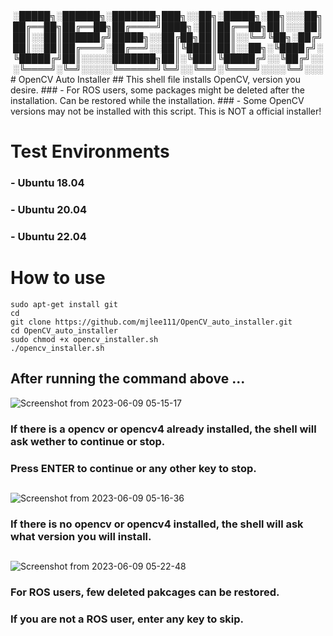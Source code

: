 
<div align="center">
░█████╗░██████╗░███████╗███╗░░██╗░█████╗░██╗░░░██╗
██╔══██╗██╔══██╗██╔════╝████╗░██║██╔══██╗██║░░░██║
██║░░██║██████╔╝█████╗░░██╔██╗██║██║░░╚═╝╚██╗░██╔╝
██║░░██║██╔═══╝░██╔══╝░░██║╚████║██║░░██╗░╚████╔╝░
╚█████╔╝██║░░░░░███████╗██║░╚███║╚█████╔╝░░╚██╔╝░░
░╚════╝░╚═╝░░░░░╚══════╝╚═╝░░╚══╝░╚════╝░░░░╚═╝░░░
</div>
# OpenCV Auto Installer
## This shell file installs OpenCV, version you desire.
### - For ROS users, some packages might be deleted after the installation. Can be restored while the installation.
### - Some OpenCV versions may not be installed with this script. This is NOT a official installer!

# Test Environments
### - Ubuntu 18.04
### - Ubuntu 20.04
### - Ubuntu 22.04 
###
# How to use
```shell
sudo apt-get install git 
cd
git clone https://github.com/mjlee111/OpenCV_auto_installer.git
cd OpenCV_auto_installer
sudo chmod +x opencv_installer.sh
./opencv_installer.sh
```
## After running the command above ...
![Screenshot from 2023-06-09 05-15-17](https://github.com/mjlee111/OpenCV_auto_installer/assets/66550892/0cf6783c-baa5-4615-89bf-ca2449aa533e)
### If there is a opencv or opencv4 already installed, the shell will ask wether to continue or stop. 
### Press ENTER to continue or any other key to stop.
##
###
###
![Screenshot from 2023-06-09 05-16-36](https://github.com/mjlee111/OpenCV_auto_installer/assets/66550892/1c1be558-2509-4005-bd9a-470a08d89088)
### If there is no opencv or opencv4 installed, the shell will ask what version you will install. 
##
###
###
![Screenshot from 2023-06-09 05-22-48](https://github.com/mjlee111/OpenCV_auto_installer/assets/66550892/23b1d725-429c-4d04-9262-9c930638b0cf)
### For ROS users, few deleted pakcages can be restored.
### If you are not a ROS user, enter any key to skip.



